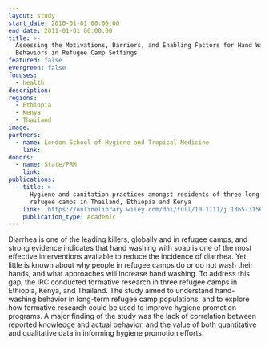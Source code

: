 ```yaml
---
layout: study
start_date: 2010-01-01 00:00:00
end_date: 2011-01-01 00:00:00
title: >-
  Assessing the Motivations, Barriers, and Enabling Factors for Hand Washing
  Behaviors in Refugee Camp Settings
featured: false
evergreen: false
focuses:
  - health
description:
regions:
  - Ethiopia
  - Kenya
  - Thailand
image:
partners:
  - name: London School of Hygiene and Tropical Medicine
    link:
donors:
  - name: State/PRM
    link:
publications:
  - title: >-
      Hygiene and sanitation practices amongst residents of three long‐term
      refugee camps in Thailand, Ethiopia and Kenya
    link: 'https://onlinelibrary.wiley.com/doi/full/10.1111/j.1365-3156.2012.03045.x'
    publication_type: Academic
---
```


Diarrhea is one of the leading killers, globally and in refugee camps, and strong evidence indicates that hand washing with soap is one of the most effective interventions available to reduce the incidence of diarrhea. Yet little is known about why people in refugee camps do or do not wash their hands, and what approaches will increase hand washing. To address this gap, the IRC conducted formative research in three refugee camps in Ethiopia, Kenya, and Thailand. The study aimed to understand hand-washing behavior in long-term refugee camp populations, and to explore how formative research could be used to improve hygiene promotion programs. A major finding of the study was the lack of correlation between reported knowledge and actual behavior, and the value of both quantitative and qualitative data in informing hygiene promotion efforts.
